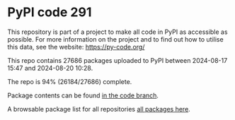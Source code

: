 # PyPI code 291

This repository is part of a project to make all code in PyPI as accessible as possible. For more information 
on the project and to find out how to utilise this data, see the website: https://py-code.org/

This repo contains 27686 packages uploaded to PyPI between 
2024-08-17 15:47 and 2024-08-20 10:28.

The repo is 94% (26184/27686) complete.

Package contents can be found [in the code branch](https://github.com/pypi-data/pypi-mirror-291/tree/code/packages).

A browsable package list for all repositories [all packages here](https://py-code.org/repositories/pypi-mirror-291).


